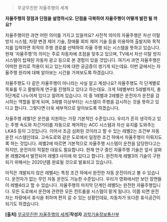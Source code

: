 > 무궁무진한 자율주행의 세계



**자율주행의 장점과 단점을 설명하시오. 단점을 극복하여 자율주행이 어떻게 발전 될 까요?**



 자율주행이란 과연 어떤 의미를 가지고 있을까요? 사전적 의미의 자율주행은 차선 이탈 방지 시스템, 차량 변경 제어 기술, 장애물 회피 제어 기술 등을 이용하여 출발지와 목적지를 입력하면 최적의 주행 경로를 선택하여 자율 주행 되는 시스템을 뜻하고 있습니다. 현재 '자율주행'의 의미는 주로 자동차에 초점을 맞추고 있으며, TV에서 차선 이탈 방지 시스템이 탑재된 자동차 광고 등으로 본 경험이 있을 것입니다. 여기서 과연 자율주행은 어떠한 원리로 적용이 되고 있는지에 대한 궁금증이 생기게 되는데요. 이번 글에서는 자율주행 원리에 대해  알아보는 시간을 가져보도록 하겠습니다.

 자율주행도 다 같은 자율주행이 아니라는 사실 알고 계셨나요? 자율주행도 각 단계별로 목표를 두고 활발하게 연구를 진행하고 있다고 하는데요. 크게 1레벨부터 5레벨까지, 총 5단계로 나누어져 있다고 알려져 있습니다. 이 중 1레벨과 2레벨은 운전자가 운전을 감시하는 역할을 맡게 되며, 3레벨 이상부터는 시스템이 주행을 감시하는 것을 뜻하고 있다고 합니다. 그렇다면 더욱 세부적으로 알아보도록 하겠습니다.

자율주행 레벨1은 운전을 지원하는 가장 기본적인 수준입니다. 우리가 흔히 생각하고 있는 주행 속도와 차간거리를 자동으로 제어하는 ACC 시스템과 차선 유지를 도와주는 LKAS 등이 그것입니다. 이어서 조금 심화된 것이라고 할 수 있는 레벨2는 조건부 자동 운전 시스템인데요. 고속도로와 같은 도로에서 일정한 조건 하에서 자율주행이 이뤄지도록 하는 것입니다. 레벨2에 따르면 기본적으로 자율주행 시스템이 운전을 담당한다고는 하지만, 운전자의 적절한 대응도 필요합니다. 현재 연구 중인 자율주행 기술은 앞서 살펴본 레벨2에서 발전되어 레벨3 사이에 와 있다고 합니다. 완전하게 레벨3의 기술이 구현되기 위해서는 2020년쯤 완료될 것으로 발표되고 있습니다.

 아직은 개발되지 않은 레벨4는 특정 조건 하에서 완전한 자동 운전이라고 볼 수 있습니다. 운전자가 없는 무인 자동 운전도 가능한 수준입니다. 우리가 영화에서만 보던 장면들이 레벨4라고 할 수 있습니다. 자율주행의 마지막 단계인 레벨5는 완전한 자율주행입니다. 모든 도로에서 운전에 관련한 모든 컨트롤을 시스템이 맡게 됩니다. 이쯤 되면 운전자는 차량에서 휴식을 취하며 편히 갈 수 있는 상황인데요, 자동차가 또다른 휴식공간이 되기도 하겠습니다.

**[출처]** [무궁무진한 자율주행의 세계](https://blog.naver.com/with_msip/221713285105)|**작성자** [과학기술정보통신부](https://blog.naver.com/with_msip)